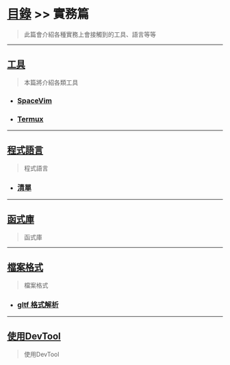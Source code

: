 # [目錄](../README.md) >> 實務篇

> 此篇會介紹各種實務上會接觸到的工具、語言等等

---

## [工具](./tool/README.md)

> 本篇將介紹各類工具

* ### [SpaceVim](./tool/spacevim/README.md)

* ### [Termux](./tool/termux/README.md)

---

## [程式語言](./programming_language/README.md)

> 程式語言

* ### [清單](./programming_language/清單/README.md)

---

## [函式庫](./library/README.md)
> 函式庫

---

## [檔案格式](./file_format/README.md)
> 檔案格式

* ### [gltf 格式解析](./file_format/gltf格式解析/README.md)

---

## [使用DevTool](./使用DevTool/README.md)
> 使用DevTool